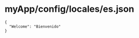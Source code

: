 # myApp/config/locales/es.json


<docmeta name="displayName" value="es.json">

```
{
  "Welcome": "Bienvenido"
}

```
